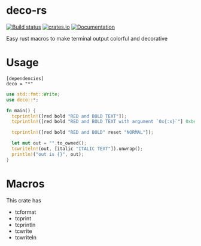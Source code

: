 
# deco-rs

[![Build status](https://travis-ci.org/anekos/deco-rs.svg?branch=master)](https://travis-ci.org/anekos/deco-rs)
[![crates.io](https://img.shields.io/crates/v/deco.svg)](https://crates.io/crates/deco)
[![Documentation](https://docs.rs/deco/badge.svg)](https://docs.rs/deco)

Easy rust macros to make terminal output colorful and decorative


# Usage

```
[dependencies]
deco = "*"
```

```rust
use std::fmt::Write;
use deco::*;

fn main() {
  tcprintln!([red bold "RED and BOLD TEXT"]);
  tcprintln!([red bold "RED and BOLD TEXT with argument `0x{:x}`"] 0xbeef);

  tcprintln!([red bold "RED and BOLD" reset "NORMAL"]);

  let mut out = "".to_owned();
  tcwriteln!(out, [italic "ITALIC TEXT"]).unwrap();
  println!("out is {}", out);
}
```

# Macros

This crate has

- tcformat
- tcprint
- tcprintln
- tcwrite
- tcwriteln
